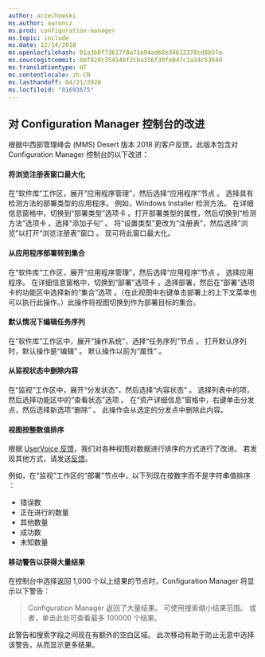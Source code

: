 ```yaml
---
author: aczechowski
ms.author: aaroncz
ms.prod: configuration-manager
ms.topic: include
ms.date: 12/14/2018
ms.openlocfilehash: 01a3b8f73617f8a71e94ad68e34612378cd8b57a
ms.sourcegitcommit: bbf820c35414bf2cba356f30fe047c1a34c5384d
ms.translationtype: HT
ms.contentlocale: zh-CN
ms.lasthandoff: 04/21/2020
ms.locfileid: "81693675"
---
```

## <a name="improvements-to-configuration-manager-console"></a><a name="bkmk_console"></a> 对 Configuration Manager 控制台的改进
<!--3594151-->
根据中西部管理峰会 (MMS) Desert 版本 2018 的客户反馈，此版本包含对 Configuration Manager 控制台的以下改进：

#### <a name="maximize-the-browse-registry-window"></a>将浏览注册表窗口最大化
在“软件库”工作区，展开“应用程序管理”，然后选择“应用程序”节点    。 选择具有检测方法的部署类型的应用程序。 例如，Windows Installer 检测方法。 在详细信息窗格中，切换到“部署类型”选项卡  。打开部署类型的属性，然后切换到“检测方法”选项卡  。选择“添加子句”  。 将“设置类型”更改为“注册表”，然后选择“浏览”以打开“浏览注册表”窗口     。 现可将此窗口最大化。  

#### <a name="go-to-the-collection-from-an-application-deployment"></a>从应用程序部署转到集合
在“软件库”工作区，展开“应用程序管理”，然后选择“应用程序”节点    。 选择应用程序。 在详细信息窗格中，切换到“部署”选项卡  。选择部署，然后在“部署”选项卡的功能区中选择新的“集合”选项  。（在此视图中右键单击部署上的上下文菜单也可以执行此操作。）此操作将视图切换到作为部署目标的集合。

#### <a name="edit-a-task-sequence-by-default"></a>默认情况下编辑任务序列
在“软件库”工作区中，展开“操作系统”，选择“任务序列”节点    。 打开默认序列时，默认操作是“编辑”  。 默认操作以前为“属性”  。  

#### <a name="remove-content-from-monitoring-status"></a>从监视状态中删除内容
在“监视”工作区中，展开“分发状态”，然后选择“内容状态”    。 选择列表中的项，然后选择功能区中的“查看状态”选项  。 在“资产详细信息”窗格中，右键单击分发点，然后选择新选项“删除”  。 此操作会从选定的分发点中删除此内容。

#### <a name="views-sort-by-integer-values"></a>视图按整数值排序
根据 [UserVoice 反馈](https://configurationmanager.uservoice.com/forums/300492-ideas/suggestions/31791718-columns-with-numbers-should-sort-using-natural-no)，我们对各种视图对数据进行排序的方式进行了改进。 若发现其他方式，请发送[反馈](../../../understand/find-help.md#product-feedback)。  

例如，在“监视”工作区的“部署”节点中，以下列现在按数字而不是字符串值排序   ：  

- 错误数
- 正在进行的数量
- 其他数量
- 成功数
- 未知数量  

#### <a name="move-the-warning-for-a-large-number-of-results"></a>移动警告以获得大量结果
在控制台中选择返回 1,000 个以上结果的节点时，Configuration Manager 将显示以下警告：

> Configuration Manager 返回了大量结果。 可使用搜索缩小结果范围。 或者，单击此处可查看最多 100000 个结果。  

此警告和搜索字段之间现在有额外的空白区域。 此次移动有助于防止无意中选择该警告，从而显示更多结果。 


